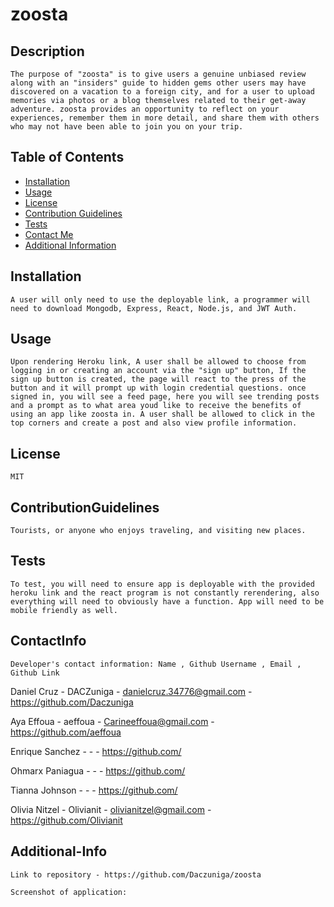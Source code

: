 # zoosta

  ## Description

    The purpose of "zoosta" is to give users a genuine unbiased review along with an "insiders" guide to hidden gems other users may have discovered on a vacation to a foreign city, and for a user to upload memories via photos or a blog themselves related to their get-away adventure. zoosta provides an opportunity to reflect on your experiences, remember them in more detail, and share them with others who may not have been able to join you on your trip. 

  ## Table of Contents
  
  - [Installation](#installation)
  - [Usage](#usage)
  - [License](#license)
  - [Contribution Guidelines](#contributionguidelines)
  - [Tests](#tests)
  - [Contact Me](#contactinfo)
  - [Additional Information](#additional-info)
  
## Installation

    A user will only need to use the deployable link, a programmer will need to download Mongodb, Express, React, Node.js, and JWT Auth.

## Usage

    Upon rendering Heroku link, A user shall be allowed to choose from logging in or creating an account via the "sign up" button, If the sign up button is created, the page will react to the press of the button and it will prompt up with login credential questions. once signed in, you will see a feed page, here you will see trending posts and a prompt as to what area youd like to receive the benefits of using an app like zoosta in. A user shall be allowed to click in the top corners and create a post and also view profile information.
 
## License

    MIT

## ContributionGuidelines
   
    Tourists, or anyone who enjoys traveling, and visiting new places.

## Tests
   
    To test, you will need to ensure app is deployable with the provided heroku link and the react program is not constantly rerendering, also everything will need to obviously have a function. App will need to be mobile friendly as well.
  
## ContactInfo
    Developer's contact information: Name , Github Username , Email , Github Link 

Daniel Cruz - DACZuniga - danielcruz.34776@gmail.com - https://github.com/Daczuniga

Aya Effoua - aeffoua - Carineeffoua@gmail.com - https://github.com/aeffoua

Enrique Sanchez - - - https://github.com/

Ohmarx Paniagua - - - https://github.com/

Tianna Johnson - - - https://github.com/

Olivia Nitzel - Olivianit - olivianitzel@gmail.com - https://github.com/Olivianit


## Additional-Info
    Link to repository - https://github.com/Daczuniga/zoosta

    Screenshot of application:


